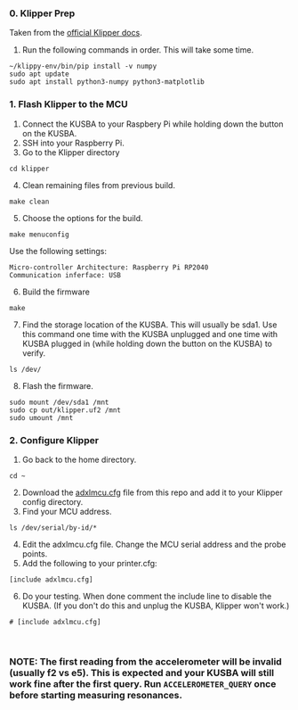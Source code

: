 
### 0. Klipper Prep
Taken from the [official Klipper docs](https://www.klipper3d.org/Measuring_Resonances.html#software-installation).
1. Run the following commands in order. This will take some time.
```
~/klippy-env/bin/pip install -v numpy
sudo apt update
sudo apt install python3-numpy python3-matplotlib
```

### 1. Flash Klipper to the MCU
1. Connect the KUSBA to your Raspbery Pi while holding down the button on the KUSBA.
2. SSH into your Raspberry Pi.
3. Go to the Klipper directory
```
cd klipper
```
4. Clean remaining files from previous build.
```
make clean
```
5. Choose the options for the build.
```
make menuconfig
```
Use the following settings:
```
Micro-controller Architecture: Raspberry Pi RP2040
Communication inferface: USB
```
6. Build the firmware
```
make
```
7. Find the storage location of the KUSBA. This will usually be sda1. Use this command one time with the KUSBA unplugged and one time with KUSBA plugged in (while holding down the button on the KUSBA) to verify.
```
ls /dev/
```
8. Flash the firmware.
```
sudo mount /dev/sda1 /mnt
sudo cp out/klipper.uf2 /mnt
sudo umount /mnt
```

### 2. Configure Klipper
1. Go back to the home directory.
```
cd ~
```
2. Download the [adxlmcu.cfg](../Firmware/v2/adxlmcu.cfg) file from this repo and add it to your Klipper config directory.
3. Find your MCU address.
```
ls /dev/serial/by-id/*
```
4. Edit the adxlmcu.cfg file. Change the MCU serial address and the probe points.
5. Add the following to your printer.cfg:
```
[include adxlmcu.cfg]
```
6. Do your testing. When done comment the include line to disable the KUSBA. (If you don't do this and unplug the KUSBA, Klipper won't work.)
```
# [include adxlmcu.cfg]
```

<br>

### NOTE: The first reading from the accelerometer will be invalid (usually f2 vs e5). This is expected and your KUSBA will still work fine after the first query. Run ``ACCELEROMETER_QUERY`` once before starting measuring resonances.

